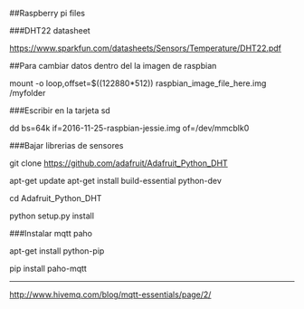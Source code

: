 ##Raspberry pi files

###DHT22 datasheet

https://www.sparkfun.com/datasheets/Sensors/Temperature/DHT22.pdf


##Para cambiar datos dentro del la imagen de raspbian

mount -o loop,offset=$((122880*512)) raspbian_image_file_here.img /myfolder


###Escribir en la tarjeta sd

dd bs=64k if=2016-11-25-raspbian-jessie.img of=/dev/mmcblk0


###Bajar librerias de sensores

git clone https://github.com/adafruit/Adafruit_Python_DHT

apt-get update
apt-get install build-essential python-dev

cd Adafruit_Python_DHT

python setup.py install

###Instalar mqtt paho

apt-get install python-pip

pip install paho-mqtt



------------------

http://www.hivemq.com/blog/mqtt-essentials/page/2/



